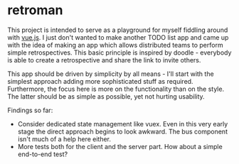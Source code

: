 # retroman

This project is intended to serve as a playground for myself fiddling around with [vue.js](https://vuejs.org/). I just don't wanted to make another TODO list app and came up with the idea of making an app which allows distributed teams to perform simple retrospectives. This basic principle is inspired by doodle - everybody is able to create a retrospective and share the link to invite others.

This app should be driven by simplicity by all means - I'll start with the simplest approach adding more sophisticated stuff as required. Furthermore, the focus here is more on the functionality than on the style. The latter should be as simple as possible, yet not hurting usability.

Findings so far:
- Consider dedicated state management like vuex. Even in this very early stage the direct approach begins to look awkward. The bus component isn't much of a help here either.
- More tests both for the client and the server part. How about a simple end-to-end test?
